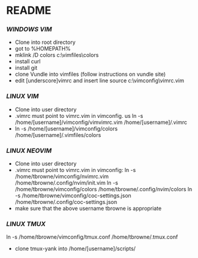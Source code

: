 # README #

### _WINDOWS VIM_
* Clone into root directory
* got to %HOMEPATH%
* mklink /D colors c:\vimfiles\colors
* install curl
* install git
* clone Vundle into vimfiles (follow instructions on vundle site)
* edit [underscore]vimrc and insert line source c:\vimconfig\vimrc.vim

### _LINUX VIM_
- Clone into user directory
- .vimrc must point to vimrc.vim in vimconfig. us ln -s /home/[username]/vimconfig/vimvimrc.vim /home/[username]/.vimrc
- ln -s /home/[username]/vimconfig/colors /home/[username]/.vimfiles/colors

### _LINUX NEOVIM_
- Clone into user directory
- .vimrc must point to vimrc.vim in vimconfig:
ln -s /home/tbrowne/vimconfig/nvimrc.vim /home/tbrowne/.config/nvim/init.vim
ln -s /home/tbrowne/vimconfig/colors /home/tbrowne/.config/nvim/colors
ln -s /home/tbrowne/vimconfig/coc-settings.json /home/tbrowne/.config/coc-settings.json
- make sure that the above username tbrowne is appropriate


### _LINUX TMUX_
ln -s /home/tbrowne/vimconfig/tmux.conf /home/tbrowne/.tmux.conf
- clone tmux-yank into /home/[username]/scripts/




